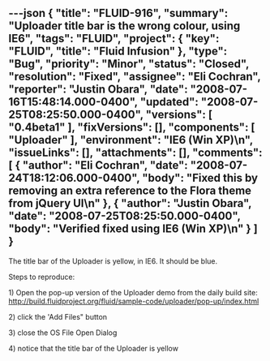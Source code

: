 ---json
{
  "title": "FLUID-916",
  "summary": "Uploader title bar is the wrong colour, using IE6",
  "tags": "FLUID",
  "project": {
    "key": "FLUID",
    "title": "Fluid Infusion"
  },
  "type": "Bug",
  "priority": "Minor",
  "status": "Closed",
  "resolution": "Fixed",
  "assignee": "Eli Cochran",
  "reporter": "Justin Obara",
  "date": "2008-07-16T15:48:14.000-0400",
  "updated": "2008-07-25T08:25:50.000-0400",
  "versions": [
    "0.4beta1"
  ],
  "fixVersions": [],
  "components": [
    "Uploader"
  ],
  "environment": "IE6 (Win XP)\n",
  "issueLinks": [],
  "attachments": [],
  "comments": [
    {
      "author": "Eli Cochran",
      "date": "2008-07-24T18:12:06.000-0400",
      "body": "Fixed this by removing an extra reference to the Flora theme from jQuery UI\n"
    },
    {
      "author": "Justin Obara",
      "date": "2008-07-25T08:25:50.000-0400",
      "body": "Verified fixed using IE6 (Win XP)\n"
    }
  ]
}
---
The title bar of the Uploader is yellow, in IE6. It should be blue.

Steps to reproduce:

1\) Open the pop-up version of the Uploader demo from the daily build site:\
<http://build.fluidproject.org/fluid/sample-code/uploader/pop-up/index.html>

2\) click the 'Add Files" button

3\) close the OS File Open Dialog

4\) notice that the title bar of the Uploader is yellow

        